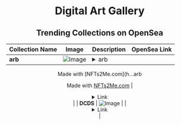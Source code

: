 <div align="center">

# Digital Art Gallery

## Trending Collections on OpenSea

| Collection Name                       | Image                                                                                     | Description                       | OpenSea Link                                                                                          |
|---------------------------------------|-------------------------------------------------------------------------------------------|-----------------------------------|--------------------------------------------------------------------------------------------------------|
| **arb** | ![Image](https://i.seadn.io/s/raw/files/8cc102ff32f91820218f952f2de10716.png?w=500&auto=format?w=200&auto=format) | <details><summary>arb

Made with [NFTs2Me.com](h...</summary>arb

Made with [NFTs2Me.com](https://nfts2me.com/)</details> | <details><summary>Link</summary>[arb](https://opensea.io/collection/arb-241)</details> |
| **DCDS** | ![Image](https://i.seadn.io/s/raw/files/72af520602c8f73d2149f56627eac9bf.jpg?w=500&auto=format?w=200&auto=format) |  | <details><summary>Link</summary>[DCDS](https://opensea.io/collection/dcds-4)</details> |

</div>